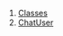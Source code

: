 

1. [Classes](models_chats_chat_user/models_chats_chat_user-library.html#classes)
2. [ChatUser](models_chats_chat_user/ChatUser-class.html)
